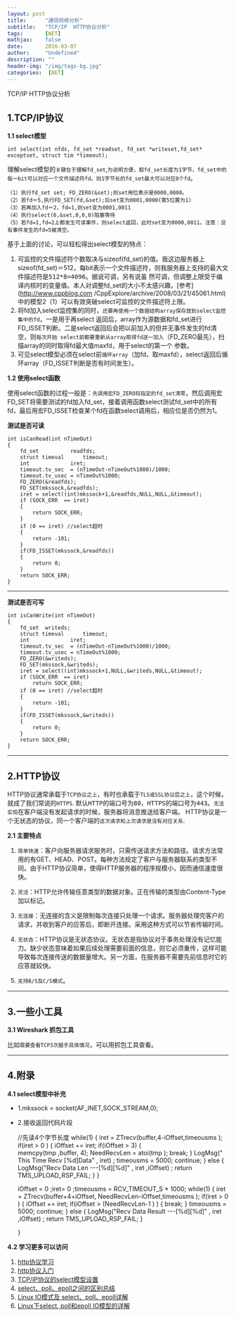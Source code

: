 ```yaml
---
layout: post
title:      "通信网络分析"
subtitle:   "TCP/IP  HTTP协议分析"
tags:       [NET]
mathjax:    false
date:       2016-03-07
author:     "Undefined"
description: ""
header-img: "/img/tags-bg.jpg"
categories:  [NET]
---
```


TCP/IP  HTTP协议分析


## 1.TCP/IP协议
  
**1.1 select模型**

`int select(int nfds, fd_set *readset, fd_set *writeset,fd_set* exceptset, struct tim *timeout);`  
    
理解select模型的`关键在于理解fd_set`,`为说明方便，取fd_set长度为1字节，fd_set中的每一bit可以对应一个文件描述符fd。则1字节长的fd_set最大可以对应8个fd`。

    （1）执行fd_set set; FD_ZERO(&set);则set用位表示是0000,0000。
    （2）若fd＝5,执行FD_SET(fd,&set);后set变为0001,0000(第5位置为1)
    （3）若再加入fd＝2，fd=1,则set变为0001,0011
    （4）执行select(6,&set,0,0,0)阻塞等待
    （5）若fd=1,fd=2上都发生可读事件，则select返回，此时set变为0000,0011。注意：没有事件发生的fd=5被清空。

基于上面的讨论，可以轻松得出select模型的特点：

1. 可监控的文件描述符个数取决与sizeof(fd_set)的值。我这边服务器上sizeof(fd_set)＝512，每bit表示一个文件描述符，则我服务器上支持的最大文件描述符是<kbd>512*8=4096</kbd>。据说可调，另有说虽 然可调，但调整上限受于编译内核时的变量值。本人对调整fd_set的大小不太感兴趣，[参考](http://www.cppblog.com /CppExplore/archive/2008/03/21/45061.html)中的模型2（1）可以有效突破select可监控的文件描述符上限。
2. 将fd加入select监控集的同时，`还要再使用一个数据结构array保存放到select监控集中的fd`，一是用于再select 返回后，array作为源数据和fd_set进行FD_ISSET判断。二是select返回后会把以前加入的但并无事件发生的fd清空，则`每次开始 select前都要重新从array取得fd逐一加入`（FD_ZERO最先），扫描array的同时取得fd最大值maxfd，用于select的第一个 参数。
3. 可见select模型必须在select前`循环array`（加fd，取maxfd），select返回后循环array（FD_ISSET判断是否有时间发生）。

**1.2 使用select函数**

  使用select函数的过程一般是：`先调用宏FD_ZERO将指定的fd_set清零`，然后调用宏FD_SET将需要测试的fd加入fd_set，接着调用函数select测试fd_set中的所有fd，最后用宏FD_ISSET检查某个fd在函数select调用后，相应位是否仍然为1。 

**<kbd>测试是否可读</kbd>**

    int isCanRead(int nTimeOut)
	{
		fd_set			readfds;
		struct timeval		timeout;
		int				iret;
		timeout.tv_sec	= (nTimeOut-nTimeOut%1000)/1000;
		timeout.tv_usec	= nTimeOut%1000;
		FD_ZERO(&readfds);
		FD_SET(mkssock,&readfds);
		iret = select((int)mkssock+1,&readfds,NULL,NULL,&timeout);
		if (SOCK_ERR  == iret)
		{
			return SOCK_ERR;
		}
		if (0 == iret) //select超时
		{
			return -101;
		}
		if(FD_ISSET(mkssock,&readfds))
		{
			return 0;
		}
		return SOCK_ERR;
	}
	
---

**<kbd>测试是否可写</kbd>**
	
    int isCanWrite(int nTimeOut)
	{
		fd_set	writeds;
		struct timeval		timeout;
		int				iret;
		timeout.tv_sec	= (nTimeOut-nTimeOut%1000)/1000;
		timeout.tv_usec	= nTimeOut%1000;
		FD_ZERO(&writeds);
		FD_SET(mkssock,&writeds);
		iret = select((int)mkssock+1,NULL,&writeds,NULL,&timeout);
		if (SOCK_ERR  == iret)
			return SOCK_ERR;
		if (0 == iret) //select超时
		{
			return -101;
		}
		if(FD_ISSET(mkssock,&writeds))
		{
			return 0;
		}
		return SOCK_ERR;
	}

---


## 2.HTTP协议

HTTP协议通常承载于`TCP协议之上`，有时也承载于`TLS或SSL协议层之上`，这个时候，就成了我们常说的`HTTPS`. 
<kbd>默认HTTP的端口号为80，HTTPS的端口号为443</kbd>。`无法实现`在客户端没有发起请求的时候，服务器将消息推送给客户端。
HTTP协议是一个无状态的协议，同一个客户端的`这次请求和上次请求是没有对应关系`.

**2.1 主要特点**

1. `简单快速`：客户向服务器请求服务时，只需传送请求方法和路径。请求方法常用的有GET、HEAD、POST。每种方法规定了客户与服务器联系的类型不同。由于HTTP协议简单，使得HTTP服务器的程序规模小，因而通信速度很快。

2. `灵活`：HTTP允许传输任意类型的数据对象。正在传输的类型由Content-Type加以标记。

3. `无连接`：无连接的含义是限制每次连接只处理一个请求。服务器处理完客户的请求，并收到客户的应答后，即断开连接。采用这种方式可以节省传输时间。

4. `无状态`：HTTP协议是无状态协议。无状态是指协议对于事务处理没有记忆能力。缺少状态意味着如果后续处理需要前面的信息，则它必须重传，这样可能导致每次连接传送的数据量增大。另一方面，在服务器不需要先前信息时它的应答就较快。

5. `支持B/S及C/S模式`。


---


## 3.一些小工具

**3.1 Wireshark 抓包工具**

比如`需要查看TCP3次握手具体情况`，可以用抓包工具查看。

---


## 4.附录

**4.1 select模型中补充**

+ 1.mkssock = socket(AF_INET,SOCK_STREAM,0);  
+ 2.接收返回代码片段

	//先读4个字节长度
	while(1)
	{
		iret = ZTrecv(buffer,4-iOffset,timeousms );
		if(iret > 0 )
		{
			iOffset += iret;
			if(iOffset > 3)
			{	
				memcpy(tmp ,buffer, 4);
				NeedRecvLen = atoi(tmp );
				break;
			}
			LogMsg(" This Time Recv [%d]Data"  , iret) ; 
			timeousms = 5000;
			continue;
		}
		else
		{
			LogMsg("Recv Data Len ---[%d][%d]" , iret ,iOffset) ;
			return TMS_UPLOAD_RSP_FAIL;
		}
	}
	
	iOffset = 0 ;iret= 0 ;timeousms = RCV_TIMEOUT_S * 1000;
	while(1)
	{
		iret = ZTrecv(buffer+4+iOffset,  NeedRecvLen-iOffset,timeousms );
		if(iret > 0  )
		{
			iOffset += iret;
			if(iOffset > (NeedRecvLen-1 ) )
			{ 
				 break;
			} 
			timeousms = 5000;
			continue;
		}
		else
		{
			LogMsg("Recv Data Result ---[%d][%d]" , iret  ,iOffset) ;
			return TMS_UPLOAD_RSP_FAIL;
		}
		
	}



**4.2 学习更多可以访问**

1. [http协议学习](http://www.blogjava.net/zjusuyong/articles/304788.html)
2. [http协议入门](http://www.ruanyifeng.com/blog/2016/08/http.html)
3. [TCP/IP协议的select模型设置](http://blog.sina.com.cn/s/blog_a43aa27401015kt9.html)
4. [select、poll、epoll之间的区别总结](http://www.cnblogs.com/Anker/p/3265058.html)
5. [Linux IO模式及 select、poll、epoll详解](https://segmentfault.com/a/1190000003063859)
6. [ Linux下select, poll和epoll IO模型的详解 ](http://blog.csdn.net/tianmohust/article/details/6677985)


